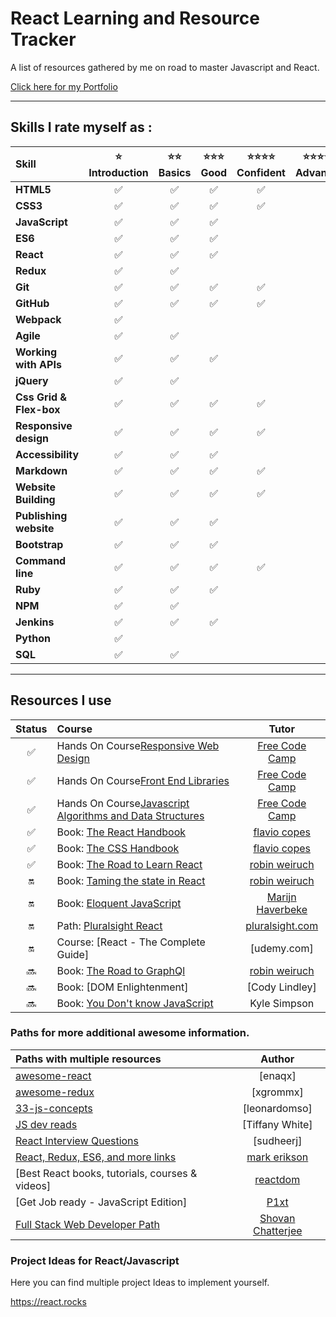 # React Learning and Resource Tracker

A list of resources gathered by me on road to master Javascript and React.

[Click here for my Portfolio](https://jj2007.github.io/ "https://jj2007.github.io")

---

## Skills I rate myself as :

| Skill                   | :star:<br>Introduction | :star::star:<br>Basics | :star::star::star:<br>Good | :star::star::star::star:<br>Confident | :star::star::star::star::star:<br>Advanced |
| :---------------------- | :--------------------: | :--------------------: | :------------------------: | :-----------------------------------: | :----------------------------------------: |
| **HTML5**               |   :white_check_mark:   |   :white_check_mark:   |     :white_check_mark:     |          :white_check_mark:           |                                            |  |
| **CSS3**                |   :white_check_mark:   |   :white_check_mark:   |     :white_check_mark:     |          :white_check_mark:           |                                            |  |
| **JavaScript**          |   :white_check_mark:   |   :white_check_mark:   |     :white_check_mark:     |                                       |                                            |  |
| **ES6**                 |   :white_check_mark:   |   :white_check_mark:   |     :white_check_mark:     |                                       |                                            |  |
| **React**               |   :white_check_mark:   |   :white_check_mark:   |     :white_check_mark:     |                                       |                                            |  |
| **Redux**               |   :white_check_mark:   |   :white_check_mark:   |                            |                                       |                                            |  |
| **Git**                 |   :white_check_mark:   |   :white_check_mark:   |     :white_check_mark:     |          :white_check_mark:           |                                            |  |
| **GitHub**              |   :white_check_mark:   |   :white_check_mark:   |     :white_check_mark:     |          :white_check_mark:           |                                            |  |
| **Webpack**             |   :white_check_mark:   |                        |                            |                                       |                                            |  |
| **Agile**               |   :white_check_mark:   |   :white_check_mark:   |                            |                                       |                                            |  |
| **Working with APIs**   |   :white_check_mark:   |   :white_check_mark:   |     :white_check_mark:     |                                       |                                            |  |
| **jQuery**              |   :white_check_mark:   |   :white_check_mark:   |                            |                                       |                                            |  |
| **Css Grid & Flex-box** |   :white_check_mark:   |   :white_check_mark:   |     :white_check_mark:     |          :white_check_mark:           |                                            |  |
| **Responsive design**   |   :white_check_mark:   |   :white_check_mark:   |     :white_check_mark:     |          :white_check_mark:           |                                            |  |
| **Accessibility**       |   :white_check_mark:   |   :white_check_mark:   |     :white_check_mark:     |                                       |                                            |  |
| **Markdown**            |   :white_check_mark:   |   :white_check_mark:   |     :white_check_mark:     |          :white_check_mark:           |                                            |  |
| **Website Building**    |   :white_check_mark:   |   :white_check_mark:   |     :white_check_mark:     |          :white_check_mark:           |                                            |  |
| **Publishing website**  |   :white_check_mark:   |   :white_check_mark:   |     :white_check_mark:     |                                       |                                            |  |
| **Bootstrap**           |   :white_check_mark:   |   :white_check_mark:   |     :white_check_mark:     |                                       |                                            |  |
| **Command line**        |   :white_check_mark:   |   :white_check_mark:   |     :white_check_mark:     |          :white_check_mark:           |                                            |  |
| **Ruby**                |   :white_check_mark:   |   :white_check_mark:   |     :white_check_mark:     |                                       |                                            |  |
| **NPM**                 |   :white_check_mark:   |   :white_check_mark:   |                            |                                       |                                            |  |
| **Jenkins**             |   :white_check_mark:   |   :white_check_mark:   |     :white_check_mark:     |                                       |                                            |  |
| **Python**              |   :white_check_mark:   |                        |                            |                                       |                                            |  |
| **SQL**                 |   :white_check_mark:   |   :white_check_mark:   |                            |                                       |                                            |  |

---

## Resources I use

|       Status       | Course                                                     |       Tutor        |
| :----------------: | :--------------------------------------------------------- | :----------------: |
| :white_check_mark: | Hands On Course[Responsive Web Design]                     |  [Free Code Camp]  |
| :white_check_mark: | Hands On Course[Front End Libraries]                       |  [Free Code Camp]  |
| :white_check_mark: | Hands On Course[Javascript Algorithms and Data Structures] |  [Free Code Camp]  |
| :white_check_mark: | Book: [The React Handbook]                                 |   [flavio copes]   |
| :white_check_mark: | Book: [The CSS Handbook]                                   |   [flavio copes]   |
| :white_check_mark: | Book: [The Road to Learn React]                            |  [robin weiruch]   |
|        :on:        | Book: [Taming the state in React]                          |  [robin weiruch]   |
|        :on:        | Book: [Eloquent JavaScript]                                | [Marijn Haverbeke] |
|        :on:        | Path: [Pluralsight React]                                  | [pluralsight.com]  |
|        :on:        | Course: [React - The Complete Guide]                       |    [udemy.com]     | 
|       :soon:       | Book: [The Road to GraphQl]                                |  [robin weiruch]   |
|       :soon:       | Book: [DOM Enlightenment]                                  |   [Cody Lindley]   |
|       :soon:       | Book: [You Don't know JavaScript]                          |    Kyle Simpson    |

[//]: # "Reference links to courses"
[responsive web design]: https://www.freecodecamp.org/jj2007
[front end libraries]: https://www.freecodecamp.org/jj2007
[the react handbook]: https://reacthandbook.com/
[the css handbook]: https://flaviocopes.com/css/
[pluralsight react]: https://www.pluralsight.com/paths/react
[javascript algorithms and data structures]: https://www.freecodecamp.org/jj2007
[the road to learn react]: https://roadtoreact.com/
[the road to graphql]: https://roadtoreact.com/
[taming the state in react]: https://roadtoreact.com/
[you don't know javascript]: https://github.com/getify/You-Dont-Know-JS
[javascript30]: https://javascript30.com/
[eloquent javascript]: http://eloquentjavascript.net/
[//]: # "Reference links to tutors"
[flavio copes]: https://twitter.com/flaviocopes
[pluralsight.com]: https://www.pluralsight.com
[free code camp]: https://www.freecodecamp.org
[wes bos]: https://wesbos.com/
[robin weiruch]: https://www.robinwieruch.de/
[marijn haverbeke]: https://marijnhaverbeke.nl/
[egghead.io]: https://egghead.io/

### Paths for more additional awesome information.

| Paths with multiple resources                   |       Author        |
| :---------------------------------------------- | :-----------------: |
| [awesome-react]                                 |       [enaqx]       |
| [awesome-redux]                                 |      [xgrommx]      |
| [33-js-concepts]                                |    [leonardomso]    |
| [JS dev reads]                                  |   [Tiffany White]   |
| [React Interview Questions]                     |     [sudheerj]      |
| [React, Redux, ES6, and more links]             |   [mark erikson]    |
| [Best React books, tutorials, courses & videos] |     [reactdom]      |
| [Get Job ready - JavaScript Edition]            |       [P1xt]        |
| [Full Stack Web Developer Path]                 | [Shovan Chatterjee] |

[//]: # "Reference links to paths"
[react, redux, es6, and more links]: https://github.com/markerikson/react-redux-links
[full stack web developer path]: https://github.com/shovanch/fullstack-web-developer-path
[js dev reads]: https://github.com/twhite96/js-dev-reads
[awesome-react]: https://github.com/enaqx/awesome-react
[awesome-redux]: https://github.com/xgrommx/awesome-redux
[33-js-concepts]: https://github.com/leonardomso/33-js-concepts
[react interview questions]: https://github.com/sudheerj/reactjs-interview-questions
[//]: # "Reference links to authors"
[reactdom]: https://reactdom.com
[p1xt]: https://github.com/P1xt
[shovan chatterjee]: https://github.com/shovanch
[mark erikson]: https://github.com/markerikson

### Project Ideas for React/Javascript

Here you can find multiple project Ideas to implement yourself.

https://react.rocks
